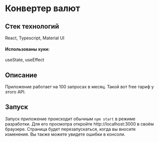 # Конвертер валют

## Стек технологий
React, Typescript, Material UI

#### Использованы хуки:
useState, useEffect

## Описание
Приложение работает на 100 запросах в месяц. Такой вот free тариф у этого API.

## Запуск
Запуск приложение происходит обычным `npm start` в режиме разработки.
Для его просмотра откройте http://localhost:3000 в своём браузере.
Страница будет перезапускаться, когда вы вносите изменения.
Вы также можете увидете ошибки в консоли.